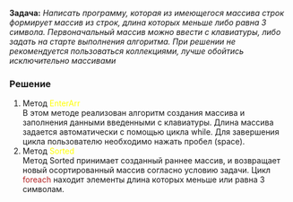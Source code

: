 **Задача:** *Написать программу, которая из имеющегося массива строк формирует массив из строк, длина которых меньше либо равна 3 символа. Первоначальный массив можно ввести с клавиатуры, либо задать на старте выполнения алгоритма. При решении не рекомендуется пользоваться коллекциями, лучше обойтись исключительно массивами*

### Решение
1. Метод <span style="color: yellow"> EnterArr </span>  
В этом методе реализован алгоритм создания массива и заполнения данными введенными с клавиатуры. Длина массива задается автоматически с помощью цикла while. Для завершения цикла пользователю необходимо нажать пробел (space).
2. Метод <span style="color: yellow"> Sorted </span>   
Метод Sorted принимает созданный раннее массив, и возвращает новый  осортированный массив согласно условию задачи. Цикл <span style="color: FireBrick"> foreach </span> находит элементы длина которых меньше или равна 3 символам. 